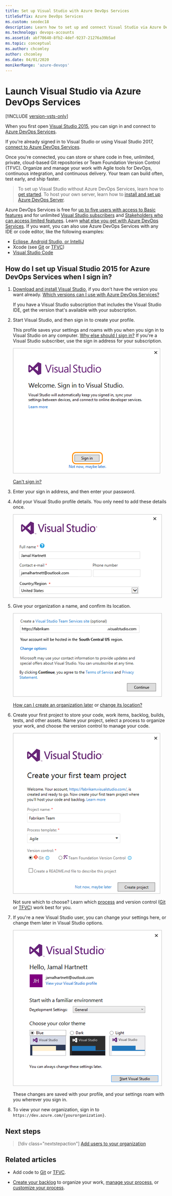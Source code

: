 ```yaml
---
title: Set up Visual Studio with Azure DevOps Services
titleSuffix: Azure DevOps Services
ms.custom: seodec18
description: Learn how to set up and connect Visual Studio via Azure DevOps Services.
ms.technology: devops-accounts
ms.assetid: abf70640-8fb2-4def-9237-21276a39b5ad
ms.topic: conceptual
ms.author: chcomley
author: chcomley
ms.date: 04/01/2020
monikerRange: 'azure-devops'
---
```


# Launch Visual Studio via Azure DevOps Services

[!INCLUDE [version-vsts-only](../../includes/version-vsts-only.md)]

When you first open [Visual Studio 2015](https://visualstudio.microsoft.com/products/vs-2015-product-editions), 
you can sign in and connect to [Azure DevOps Services](https://visualstudio.microsoft.com/products/visual-studio-team-services-vs).

If you're already signed in to Visual Studio or using Visual Studio 2017, [connect to Azure DevOps Services](../../repos/git/gitquickstart.md).

Once you're connected, you can store or share code in free, unlimited, private, 
cloud-based Git repositories or Team Foundation Version Control (TFVC). 
Organize and manage your work with Agile tools for DevOps, 
continuous integration, and continuous delivery. Your team can build often, 
test early, and ship faster.

> To set up Visual Studio without Azure DevOps Services, 
> learn how to [get started](/visualstudio/install/install-visual-studio-2015). 
> To host your own server, 
> learn how to [install and set up Azure DevOps Server](/azure/devops/server/install/get-started).

Azure DevOps Services is free for [up to five users with access to Basic features](https://visualstudio.microsoft.com/products/visual-studio-team-services-feature-matrix-vs) and for unlimited [Visual Studio subscribers](https://visualstudio.microsoft.com/products/how-to-buy-vs) and [Stakeholders who can access limited features](https://visualstudio.microsoft.com/products/visual-studio-team-services-feature-matrix-vs).
Learn [what else you get with Azure DevOps Services](https://visualstudio.microsoft.com/pricing/visual-studio-team-services-pricing-vs). 
If you want, you can also use Azure DevOps Services with any IDE or code editor, like the following examples:

* [Eclipse, Android Studio, or IntelliJ](/previous-versions/azure/devops/java/)
* Xcode (see [Git](../../repos/git/share-your-code-in-git-xcode.md) or [TFVC](../../repos/tfvc/share-your-code-in-tfvc-xcode.md))
* [Visual Studio Code](https://code.visualstudio.com/docs/editor/versioncontrol)

## How do I set up Visual Studio 2015 for Azure DevOps Services when I sign in?

1. [Download and install Visual Studio](https://go.microsoft.com/fwlink/?LinkId=309297&clcid=0x409&slcid=0x409), 
if you don't have the version you want already. 
[Which versions can I use with Azure DevOps Services?](faq-set-up-vs.md#vs-versions)

    If you have a Visual Studio subscription that 
    includes the Visual Studio IDE, get the version 
    that's available with your subscription.

2. Start Visual Studio, and then sign in to create your profile. 

    This profile saves your settings and roams with you 
    when you sign in to Visual Studio on any computer. 
    [Why else should I sign in?](faq-set-up-vs.md#why-sign-in)
    If you're a Visual Studio subscriber, use the sign in address for your subscription. 

    ![Sign in to Visual Studio](media/set-up-vs/sign-in-visual-studio.png)

    [Can't sign in?](faq-set-up-vs.md#cannot-sign-in)

3. Enter your sign in address, 
and then enter your password.

4. Add your Visual Studio profile details. You only need to add these details once. 

    ![Create your profile](media/set-up-vs/profile-organization-details.png)

5. Give your organization a name, and confirm its location. 

    ![Name your organization, confirm its location](media/set-up-vs/profile-organization-details2.png)

    [How can I create an organization later](faq-configure-customize-organization.md#create-organization-faqs) or [change its location?](change-organization-location.md)

6. Create your first project to store your code, 
work items, backlog, builds, tests, and other assets. 
Name your project, select a process to organize your work, 
and choose the version control to manage your code.

    ![Create your project](media/set-up-vs/create-team-project-vs.png)

    Not sure which to choose? Learn which 
    [process](../../boards/work-items/guidance/choose-process.md) 
    and version control ([Git](../../repos/git/index.yml) 
    or [TFVC](../../repos/tfvc/index.yml))
    work best for you.

7. If you're a new Visual Studio user, you can change your settings here, 
or change them later in Visual Studio options.

    ![Change settings, if you want](media/set-up-vs/hellonewprofile.png)

    These changes are saved with your profile, 
    and your settings roam with you wherever you sign in. 

8. To view your new organization, sign in to ```https://dev.azure.com/{yourorganization}```.

## Next steps

> [!div class="nextstepaction"]
   > [Add users to your organization](add-organization-users.md)

## Related articles

* Add code to [Git](../../repos/git/share-your-code-in-git-vs.md) or [TFVC](../../repos/tfvc/share-your-code-in-tfvc-vs.md).

* [Create your backlog](../../boards/backlogs/create-your-backlog.md) to organize your work, [manage your process](../../organizations/settings/work/manage-process.md), or [customize your process](../../organizations/settings/work/customize-process.md).